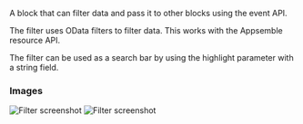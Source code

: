 A block that can filter data and pass it to other blocks using the event API.

The filter uses OData filters to filter data. This works with the Appsemble resource API.

The filter can be used as a search bar by using the highlight parameter with a string field.

### Images

![Filter screenshot](https://gitlab.com/appsemble/appsemble/-/raw/0.35.5/config/assets/filter.png)
![Filter screenshot](https://gitlab.com/appsemble/appsemble/-/raw/0.35.5/config/assets/filter-search-bar.png)
